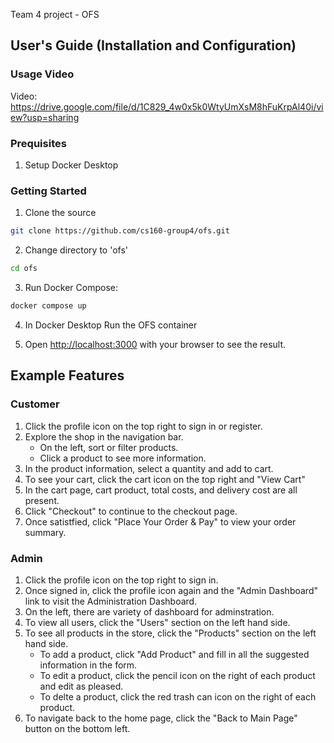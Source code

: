 Team 4 project - OFS

## User's Guide (Installation and Configuration)

### Usage Video

Video: https://drive.google.com/file/d/1C829_4w0x5k0WtyUmXsM8hFuKrpAl40i/view?usp=sharing

### Prequisites
1. Setup Docker Desktop

### Getting Started

1. Clone the source
```bash
git clone https://github.com/cs160-group4/ofs.git
```

2. Change directory to 'ofs'
```bash
cd ofs
```

3. Run Docker Compose:
```bash
docker compose up
```

4. In Docker Desktop Run the OFS container

5. Open [http://localhost:3000](http://localhost:3000) with your browser to see the result.

## Example Features

### Customer

1. Click the profile icon on the top right to sign in or register.
2. Explore the shop in the navigation bar.
    - On the left, sort or filter products.
    - Click a product to see more information.
3. In the product information, select a quantity and add to cart.
4. To see your cart, click the cart icon on the top right and "View Cart"
5. In the cart page, cart product, total costs, and delivery cost are all present.
6. Click "Checkout" to continue to the checkout page.
7. Once satistfied, click "Place Your Order & Pay" to view your order summary.

### Admin
1. Click the profile icon on the top right to sign in.
2. Once signed in, click the profile icon again and the "Admin Dashboard" link to visit the Administration Dashboard.
3. On the left, there are variety of dashboard for adminstration.
4. To view all users, click the "Users" section on the left hand side.
5. To see all products in the store, click the "Products" section on the left hand side.
    - To add a product, click "Add Product" and fill in all the suggested information in the form.
    - To edit a product, click the pencil icon on the right of each product and edit as pleased.
    - To delte a product, click the red trash can icon on the right of each product.
6. To navigate back to the home page, click the "Back to Main Page" button on the bottom left.
